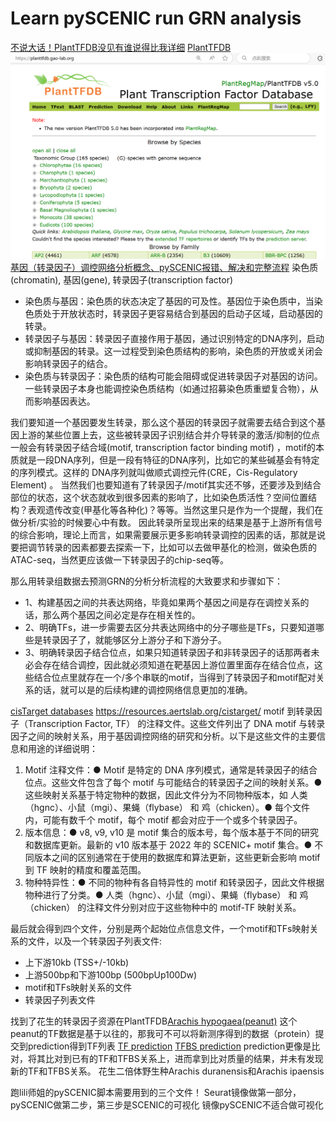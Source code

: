 # Learn pySCENIC run GRN analysis

[不说大话！PlantTFDB没见有谁说得比我详细](https://mp.weixin.qq.com/s/nNDL95uikH-8rEXAf6hphw)
[PlantTFDB](https://planttfdb.gao-lab.org/)
![alt text](image.png)
[基因（转录因子）调控网络分析概念、pySCENIC报错、解决和完整流程](https://mp.weixin.qq.com/s/W23Reg6Hi4XWxpMvfctP8g)
染色质(chromatin), 基因(gene), 转录因子(transcription factor)
- 染色质与基因：染色质的状态决定了基因的可及性。基因位于染色质中，当染色质处于开放状态时，转录因子更容易结合到基因的启动子区域，启动基因的转录。
- 转录因子与基因：转录因子直接作用于基因，通过识别特定的DNA序列，启动或抑制基因的转录。这一过程受到染色质结构的影响，染色质的开放或关闭会影响转录因子的结合。
- 染色质与转录因子：染色质的结构可能会阻碍或促进转录因子对基因的访问。一些转录因子本身也能调控染色质结构（如通过招募染色质重塑复合物），从而影响基因表达。

我们要知道一个基因要发生转录，那么这个基因的转录因子就需要去结合到这个基因上游的某些位置上去，这些被转录因子识别结合并介导转录的激活/抑制的位点一般会有转录因子结合域(motif, transcription factor binding motif) ，motif的本质就是一段DNA序列，但是一段有特征的DNA序列，比如它的某些碱基会有特定的序列模式。这样的 DNA序列就叫做顺式调控元件(CRE，Cis-Regulatory Element) 。
当然我们也要知道有了转录因子/motif其实还不够，还要涉及到结合部位的状态，这个状态就收到很多因素的影响了，比如染色质活性？空间位置结构？表观遗传改变(甲基化等各种化)？等等。当然这里只是作为一个提醒，我们在做分析/实验的时候要心中有数。
因此转录所呈现出来的结果是基于上游所有信号的综合影响，理论上而言，如果需要展示更多影响转录调控的因素的话，那就是说要把调节转录的因素都要去探索一下，比如可以去做甲基化的检测，做染色质的ATAC-seq，当然更应该做一下转录因子的chip-seq等。

那么用转录组数据去预测GRN的分析分析流程的大致要求和步骤如下：
- 1、构建基因之间的共表达网络，毕竟如果两个基因之间是存在调控关系的话，那么两个基因之间必定是存在相关性的。
- 2、明确TFs，进一步需要去区分共表达网络中的分子哪些是TFs，只要知道哪些是转录因子了，就能够区分上游分子和下游分子。
- 3、明确转录因子结合位点，如果只知道转录因子和非转录因子的话那两者未必会存在结合调控，因此就必须知道在靶基因上游位置里面存在结合位点，这些结合位点里就存在一个/多个串联的motif，当得到了转录因子和motif配对关系的话，就可以是的后续构建的调控网络信息更加的准确。

[cisTarget databases](https://resources.aertslab.org/cistarget/databases/)
https://resources.aertslab.org/cistarget/
motif 到转录因子（Transcription Factor, TF） 的注释文件。这些文件列出了 DNA motif 与转录因子之间的映射关系，用于基因调控网络的研究和分析。以下是这些文件的主要信息和用途的详细说明：
1. Motif 注释文件：● Motif 是特定的 DNA 序列模式，通常是转录因子的结合位点。这些文件包含了每个 motif 与可能结合的转录因子之间的映射关系。● 这些映射关系基于特定物种的数据，因此文件分为不同物种版本，如 人类（hgnc）、小鼠（mgi）、果蝇（flybase） 和 鸡（chicken）。● 每个文件内，可能有数千个 motif，每个 motif 都会对应于一个或多个转录因子。
2. 版本信息：● v8, v9, v10 是 motif 集合的版本号，每个版本基于不同的研究和数据库更新。最新的 v10 版本基于 2022 年的 SCENIC+ motif 集合。● 不同版本之间的区别通常在于使用的数据库和算法更新，这些更新会影响 motif 到 TF 映射的精度和覆盖范围。
3. 物种特异性：● 不同的物种有各自特异性的 motif 和转录因子，因此文件根据物种进行了分类。● 人类（hgnc）、小鼠（mgi）、果蝇（flybase） 和 鸡（chicken） 的注释文件分别对应于这些物种中的 motif-TF 映射关系。

最后就会得到四个文件，分别是两个起始位点信息文件，一个motif和TFs映射关系的文件，以及一个转录因子列表文件:
  - 上下游10kb (TSS+/-10kb)
  - 上游500bp和下游100bp (500bpUp100Dw)
  - motif和TFs映射关系的文件
  - 转录因子列表文件


找到了花生的转录因子资源在PlantTFDB[Arachis hypogaea(peanut)](https://planttfdb.gao-lab.org/index.php?sp=Ahy)
这个peanut的TF数据是基于以往的，那我可不可以将新测序得到的数据（protein）提交到prediction得到TF列表
[TF prediction](https://planttfdb.gao-lab.org/prediction.php)
[TFBS prediction](https://plantregmap.gao-lab.org/binding_site_prediction.php)
prediction更像是比对，将其比对到已有的TF和TFBS关系上，进而拿到比对质量的结果，并未有发现新的TF和TFBS关系。
花生二倍体野生种Arachis duranensis和Arachis ipaensis

跑lili师姐的pySCENIC脚本需要用到的三个文件！
Seurat镜像做第一部分，pySCENIC做第二步，第三步是SCENIC的可视化
镜像pySCENIC不适合做可视化

